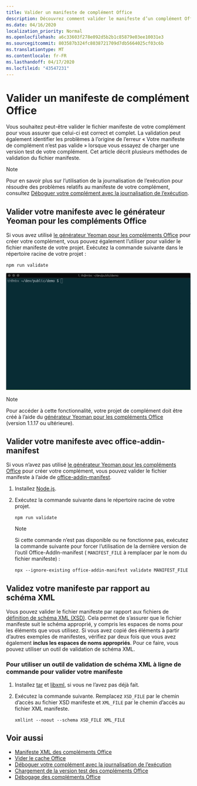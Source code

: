 ```yaml
---
title: Valider un manifeste de complément Office
description: Découvrez comment valider le manifeste d’un complément Office à l’aide du schéma XML et d’autres outils.
ms.date: 04/16/2020
localization_priority: Normal
ms.openlocfilehash: a6c33603f278e092d5b2b1c85879e03ee10031e3
ms.sourcegitcommit: 803587b324fc8038721709d7db5664025cf03c6b
ms.translationtype: MT
ms.contentlocale: fr-FR
ms.lasthandoff: 04/17/2020
ms.locfileid: "43547231"
---
```

# <a name="validate-an-office-add-ins-manifest"></a>Valider un manifeste de complément Office

Vous souhaitez peut-être valider le fichier manifeste de votre complément pour vous assurer que celui-ci est correct et complet. La validation peut également identifier les problèmes à l’origine de l’erreur « Votre manifeste de complément n’est pas valide » lorsque vous essayez de charger une version test de votre complément. Cet article décrit plusieurs méthodes de validation du fichier manifeste.

> [!NOTE]
> Pour en savoir plus sur l’utilisation de la journalisation de l’exécution pour résoudre des problèmes relatifs au manifeste de votre complément, consultez [Déboguer votre complément avec la journalisation de l’exécution](runtime-logging.md).

## <a name="validate-your-manifest-with-the-yeoman-generator-for-office-add-ins"></a>Valider votre manifeste avec le générateur Yeoman pour les compléments Office

Si vous avez utilisé [le générateur Yeoman pour les compléments Office](https://www.npmjs.com/package/generator-office) pour créer votre complément, vous pouvez également l’utiliser pour valider le fichier manifeste de votre projet. Exécutez la commande suivante dans le répertoire racine de votre projet :

```command&nbsp;line
npm run validate
```

![Gif animé qui montre le validateur Yo Office exécuté sur la ligne de commande et les résultats générés indiquant « Validation Passed » (validation réussie)](../images/yo-office-validator.gif)

> [!NOTE]
> Pour accéder à cette fonctionnalité, votre projet de complément doit être créé à l’aide du [générateur Yeoman pour les compléments Office](https://www.npmjs.com/package/generator-office) (version 1.1.17 ou ultérieure).

## <a name="validate-your-manifest-with-office-addin-manifest"></a>Valider votre manifeste avec office-addin-manifest

Si vous n’avez pas utilisé [le générateur Yeoman pour les compléments Office](https://www.npmjs.com/package/generator-office) pour créer votre complément, vous pouvez valider le fichier manifeste à l’aide de [office-addin-manifest](https://www.npmjs.com/package/office-addin-manifest).

1. Installez [Node.js](https://nodejs.org/download/).

2. Exécutez la commande suivante dans le répertoire racine de votre projet. 

    ```command&nbsp;line
    npm run validate
    ```

    > [!NOTE]
    > Si cette commande n’est pas disponible ou ne fonctionne pas, exécutez la commande suivante pour forcer l’utilisation de la dernière version de l’outil Office-AddIn-manifest ( `MANIFEST_FILE` à remplacer par le nom du fichier manifeste) :
    >
    > ```command&nbsp;line
    > npx --ignore-existing office-addin-manifest validate MANIFEST_FILE
    > ```

## <a name="validate-your-manifest-against-the-xml-schema"></a>Validez votre manifeste par rapport au schéma XML

Vous pouvez valider le fichier manifeste par rapport aux fichiers de [définition de schéma XML (XSD)](/openspecs/office_file_formats/ms-owemxml/c6a06390-34b8-4b42-82eb-b28be12494a8). Cela permet de s’assurer que le fichier manifeste suit le schéma approprié, y compris les espaces de noms pour les éléments que vous utilisez. Si vous avez copié des éléments à partir d’autres exemples de manifestes, vérifiez par deux fois que vous avez également **inclus les espaces de noms appropriés**. Pour ce faire, vous pouvez utiliser un outil de validation de schéma XML.

### <a name="to-use-a-command-line-xml-schema-validation-tool-to-validate-your-manifest"></a>Pour utiliser un outil de validation de schéma XML à ligne de commande pour valider votre manifeste

1. Installez [tar](https://www.gnu.org/software/tar/) et [libxml](http://xmlsoft.org/FAQ.html), si vous ne l’avez pas déjà fait.

2. Exécutez la commande suivante. Remplacez `XSD_FILE` par le chemin d’accès au fichier XSD manifeste et `XML_FILE` par le chemin d’accès au fichier XML manifeste.
    
    ```command&nbsp;line
    xmllint --noout --schema XSD_FILE XML_FILE
    ```

## <a name="see-also"></a>Voir aussi

- [Manifeste XML des compléments Office](../develop/add-in-manifests.md)
- [Vider le cache Office](clear-cache.md)
- [Déboguer votre complément avec la journalisation de l’exécution](runtime-logging.md)
- [Chargement de la version test des compléments Office](sideload-office-add-ins-for-testing.md)
- [Débogage des compléments Office](debug-add-ins-using-f12-developer-tools-on-windows-10.md)
